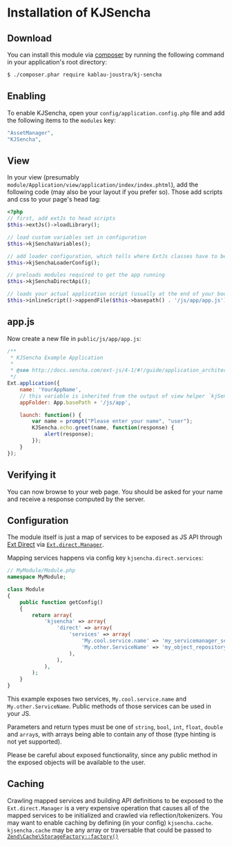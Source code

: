 # Installation of KJSencha

## Download
You can install this module via [composer](https://getcomposer.org/) by running the following
command in your application's root directory:

```sh
$ ./composer.phar require kablau-joustra/kj-sencha
```

## Enabling
To enable KJSencha, open your `config/application.config.php` file and add the following items
to the `modules` key:

```php
"AssetManager",
"KJSencha",
```

## View

In your view (presumably `module/Application/view/application/index/index.phtml`), add the
following code (may also be your layout if you prefer so). Those add scripts and css to your
page's head tag:

```php
<?php
// first, add extJs to head scripts
$this->extJs()->loadLibrary();

// load custom variables set in configuration
$this->kjSenchaVariables();

// add loader configuration, which tells where ExtJs classes have to be loaded from
$this->kjSenchaLoaderConfig();

// preloads modules required to get the app running
$this->kjSenchaDirectApi();

// loads your actual application script (usually at the end of your body tag)
$this->inlineScript()->appendFile($this->basepath() . '/js/app/app.js');
```

## app.js

Now create a new file in `public/js/app/app.js`:

```js
/**
 * KJSencha Example Application
 *
 * @see http://docs.sencha.com/ext-js/4-1/#!/guide/application_architecture
 */
Ext.application({
    name: 'YourAppName',
    // this variable is inherited from the output of view helper `kjSenchaVariables`
    appFolder: App.basePath + '/js/app',

    launch: function() {
        var name = prompt("Please enter your name", "user");
        KJSencha.echo.greet(name, function(response) {
            alert(response);
        });
    }
});
```

## Verifying it

You can now browse to your web page. You should be asked for your name and receive a
response computed by the server.

## Configuration

The module itself is just a map of services to be exposed as JS API through
[Ext Direct](http://www.sencha.com/products/extjs/extdirect) via
[`Ext.direct.Manager`](http://docs.sencha.com/ext-js/4-1/#!/api/Ext.direct.Manager).

Mapping services happens via config key `kjsencha.direct.services`:

```php
// MyModule/Module.php
namespace MyModule;

class Module
{
    public function getConfig()
    {
        return array(
            'kjsencha' => array(
                'direct' => array(
                    'services' => array(
                        'My.cool.service.name' => 'my_servicemanager_service_name',
                        'My.other.ServiceName' => 'my_object_repository',
                    ),
                ),
            ),
        );
    }
}
```

This example exposes two services, `My.cool.service.name` and `My.other.ServiceName`.
Public methods of those services can be used in your JS.

Parameters and return types must be one of `string`, `bool`, `int`, `float`, `double` and
`array`s, with arrays being able to contain any of those (type hinting is not yet supported).

Please be careful about exposed functionality, since any public method in the exposed
objects will be available to the user.

## Caching

Crawling mapped services and building API definitions to be exposed to the `
Ext.direct.Manager` is a very expensive operation that causes all of the mapped services
to be initialized and crawled via reflection/tokenizers. You may want to enable caching by
defining (in your config) `kjsencha.cache`. `kjsencha.cache` may be any array or traversable
that could be passed to
[`Zend\Cache\StorageFactory::factory()`](http://framework.zend.com/manual/2.0/en/modules/zend.cache.storage.adapter.html)